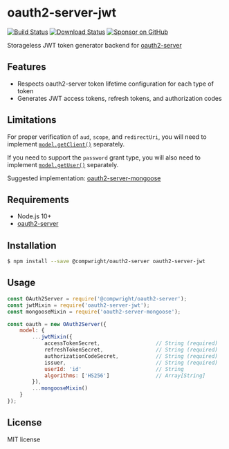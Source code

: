 # oauth2-server-jwt

[![Build Status](https://app.travis-ci.com/compwright/oauth2-server-jwt.svg?branch=master)](https://app.travis-ci.com/compwright/oauth2-server-jwt)
[![Download Status](https://img.shields.io/npm/dm/oauth2-server-jwt.svg?style=flat-square)](https://www.npmjs.com/package/oauth2-server-jwt)
[![Sponsor on GitHub](https://img.shields.io/static/v1?label=Sponsor&message=❤&logo=GitHub&link=https://github.com/sponsors/compwright)](https://github.com/sponsors/compwright)

Storageless JWT token generator backend for [oauth2-server](https://github.com/compwright/node-oauth2-server)

## Features

* Respects oauth2-server token lifetime configuration for each type of token
* Generates JWT access tokens, refresh tokens, and authorization codes

## Limitations

For proper verification of `aud`, `scope`, and `redirectUri`, you will need to implement [`model.getClient()`](https://oauth2-server.readthedocs.io/en/latest/model/spec.html#getclient-clientid-clientsecret-callback) separately.

If you need to support the `password` grant type, you will also need to implement [`model.getUser()`](https://oauth2-server.readthedocs.io/en/latest/model/spec.html#getuser-username-password-callback) separately.

Suggested implementation: [oauth2-server-mongoose](https://github.com/compwright/oauth2-server-mongoose)

## Requirements

* Node.js 10+
* [oauth2-server](https://github.com/compwright/node-oauth2-server)

## Installation

```bash
$ npm install --save @compwright/oauth2-server oauth2-server-jwt
```

## Usage

```javascript
const OAuth2Server = require('@compwright/oauth2-server');
const jwtMixin = require('oauth2-server-jwt');
const mongooseMixin = require('oauth2-server-mongoose');

const oauth = new OAuth2Server({
    model: {
        ...jwtMixin({
            accessTokenSecret,                  // String (required)
            refreshTokenSecret,                 // String (required)
            authorizationCodeSecret,            // String (required)
            issuer,                             // String (required)
            userId: 'id'                        // String
            algorithms: ['HS256']               // Array[String]
        }),
        ...mongooseMixin()
    }
});
```

## License

MIT license
